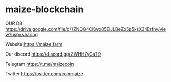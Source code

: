 # maize-blockchain

OUR DB https://drive.google.com/file/d/1ZNQQ4CKwx85EiJLBeZx5p5xsX3rEzfny/view?usp=sharing

Website https://maize.farm

Our discord https://discord.gg/2WHH7yGaT9

Telegram https://t.me/maizecoin

Twitter https://twitter.com/coinmaize
